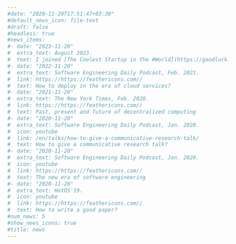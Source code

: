 ```yaml
---
#date: "2020-11-20T17:51:47+03:30"
#default_news_icon: file-text
#draft: false
#headless: true
#news_items:
#- date: "2023-11-20"
#  extra_text: August 2023.
#  text: I joined [The Coolest Startup in the #World](https://goodluck.com) as the CEO
#- date: "2022-11-20"
#  extra_text: Software Engineering Daily Podcast, Feb. 2021.
#  link: https://https://feathericons.com//
#  text: How to deploy in the era of cloud services?
#- date: "2021-11-20"
#  extra_text: The New York Times, Feb. 2020.
#  link: https://https://feathericons.com//
#  text: Past, present and future of decentralized computing
#- date: "2020-11-20"
#  extra_text: Software Engineering Daily Podcast, Jan. 2020.
#  icon: youtube
#  link: /en/talks/how-to-give-a-communicative-research-talk/
#  text: How to give a communicative research talk?
#- date: "2020-11-20"
#  extra_text: Software Engineering Daily Podcast, Jan. 2020.
#  icon: youtube
#  link: https://https://feathericons.com//
#  text: The new era of software engineering
#- date: "2020-11-20"
#  extra_text: HotOS'19.
#  icon: youtube
#  link: https://https://feathericons.com//
#  text: How to write a good paper?
#num_news: 5
#show_news_icons: true
#title: news
---
```

